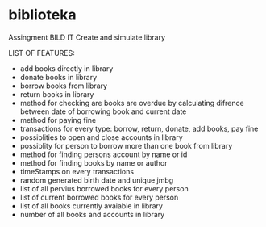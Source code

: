 # biblioteka

Assingment BILD IT
Create and simulate library



LIST OF FEATURES:


- add books directly in library
- donate books in library 
- borrow books from library 
- return books in library 
- method for checking are books are overdue by calculating difrence between date of borrowing book and current date
- method for paying fine
- transactions for every type: borrow, return, donate, add books, pay fine
- possiblities to open and close accounts in library
- possiblity for person to borrow more than one book from library
- method for finding persons account by name or id
- method for finding books by name or author
- timeStamps on every transactions
- random generated birth date and unique jmbg
- list of all pervius borrowed books for every person
- list of current borrowed books for every person
- list of all books currently avaiable in library
- number of all books and accounts in library
